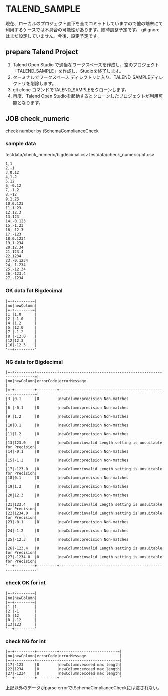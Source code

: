 # TALEND_SAMPLE
現在、ローカルのプロジェクト直下を全てコミットしていますので他の端末にて利用するケースでは不具合の可能性があります。随時調整予定です。
gitignoreはまだ設定していません。今後、設定予定です。
## prepare Talend Project
1. Talend Open Studio で適当なワークスペースを作成し、空のプロジェクト「TALEND_SAMPLE」を作成し、Studioを終了します。
1. ターミナルでワークスペース ディレクトリに入り、TALEND_SAMPLEディレクトリを削除します。
1. git clone コマンドでTALEND_SAMPLEをクローンします。
1. 再度、Talend Open Studioを起動するとクローンしたプロジェクトが利用可能となります。

## JOB check_numeric
check number by tSchemaComplianceCheck
### sample data
testdata/check_numeric/bigdecimal.csv
testdata/check_numeric/int.csv
```
1,1
2,-1
3,0.12
4,1.2
5,12
6,-0.12
7,-1.2
8,-12
9,1.23
10,0.123
11,1.23
12,12.3
13,123
14,-0.123
15,-1.23
16,-12.3
17,-123
18,0.1234
19,1.234
20,12.34
21,123.4
22,1234
23,-0.1234
24,-1.234
25,-12.34
26,-123.4
27,-1234
```
### OK data fot Bigdecimal
```
|=-+--------=|
|no|newColumn|
|=-+--------=|
|1 |1.0      |
|2 |-1.0     |
|4 |1.2      |
|5 |12.0     |
|7 |-1.2     |
|8 |-12.0    |
|12|12.3     |
|16|-12.3    |
'--+---------'
```
### NG data for Bigdecimal
```
|=-+---------+---------+-----------------------------------------------------------=|
|no|newColumn|errorCode|errorMessage                                                |
|=-+---------+---------+-----------------------------------------------------------=|
|3 |0.1      |8        |newColumn:precision Non-matches                             |
|6 |-0.1     |8        |newColumn:precision Non-matches                             |
|9 |1.2      |8        |newColumn:precision Non-matches                             |
|10|0.1      |8        |newColumn:precision Non-matches                             |
|11|1.2      |8        |newColumn:precision Non-matches                             |
|13|123.0    |8        |newColumn:invalid Length setting is unsuitable for Precision|
|14|-0.1     |8        |newColumn:precision Non-matches                             |
|15|-1.2     |8        |newColumn:precision Non-matches                             |
|17|-123.0   |8        |newColumn:invalid Length setting is unsuitable for Precision|
|18|0.1      |8        |newColumn:precision Non-matches                             |
|19|1.2      |8        |newColumn:precision Non-matches                             |
|20|12.3     |8        |newColumn:precision Non-matches                             |
|21|123.4    |8        |newColumn:invalid Length setting is unsuitable for Precision|
|22|1234.0   |8        |newColumn:invalid Length setting is unsuitable for Precision|
|23|-0.1     |8        |newColumn:precision Non-matches                             |
|24|-1.2     |8        |newColumn:precision Non-matches                             |
|25|-12.3    |8        |newColumn:precision Non-matches                             |
|26|-123.4   |8        |newColumn:invalid Length setting is unsuitable for Precision|
|27|-1234.0  |8        |newColumn:invalid Length setting is unsuitable for Precision|
'--+---------+---------+------------------------------------------------------------'
```
### check OK for int
```
|=-+--------=|
|no|newColumn|
|=-+--------=|
|1 |1        |
|2 |-1       |
|5 |12       |
|8 |-12      |
|13|123      |
'--+---------'
```
### check NG for int
```
|=-+---------+---------+--------------------------=|
|no|newColumn|errorCode|errorMessage               |
|=-+---------+---------+--------------------------=|
|17|-123     |8        |newColumn:exceed max length|
|22|1234     |8        |newColumn:exceed max length|
|27|-1234    |8        |newColumn:exceed max length|
'--+---------+---------+---------------------------'
```
上記以外のデータがparse errorでtSchemaCimplianceCheckには渡されない。